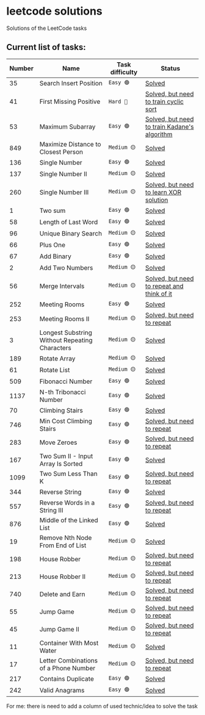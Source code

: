 # leetcode solutions
Solutions of the LeetCode tasks

## Current list of tasks:


| Number        | Name          | Task difficulty    | Status        |
| ------------- | ------------- | ------------- | ------------- |
| 35            | Search Insert Position | ```Easy 🟢``` |[Solved](solutions/Task_35.ipynb)|
| 41            | First Missing Positive | ```Hard 🔴``` |[Solved, but need to train cyclic sort](solutions/Task_41.ipynb)|
| 53            | Maximum Subarray | ```Easy 🟢``` |[Solved, but need to train Kadane's algorithm](solutions/Task_53.ipynb)|
| 849           | Maximize Distance to Closest Person | ```Medium 🟡``` |[Solved](solutions/Task_849.ipynb)|
| 136           | Single Number | ```Easy 🟢``` |[Solved](solutions/Task_136.ipynb)|
| 137           | Single Number II | ```Medium 🟡``` |[Solved](solutions/Task_137.ipynb)|
| 260           | Single Number III | ```Medium 🟡``` |[Solved, but need to learn XOR solution](solutions/Task_260.ipynb)|
| 1             | Two sum | ```Easy 🟢``` |[Solved](solutions/Task_1.ipynb)|
| 58            | Length of Last Word | ```Easy 🟢``` |[Solved](solutions/Task_58.ipynb)|
| 96            | Unique Binary Search | ```Medium 🟡``` |[Solved](solutions/Task_96.ipynb)|
| 66            | Plus One | ```Easy 🟢``` |[Solved](solutions/Task_66.ipynb)|
| 67            | Add Binary | ```Easy 🟢``` |[Solved](solutions/Task_67.ipynb)|
| 2             | Add Two Numbers | ```Medium 🟡``` |[Solved](solutions/Task_2.ipynb)|
| 56            | Merge Intervals | ```Medium 🟡``` |[Solved, but need to repeat and think of it](solutions/Task_56.ipynb)|
| 252           | Meeting Rooms | ```Easy 🟢``` |[Solved](solutions/Task_252.ipynb)|
| 253           | Meeting Rooms II | ```Medium 🟡``` | [Solved, but need to repeat](solutions/Task_253.ipynb)|
| 3             | Longest Substring Without Repeating Characters | ```Medium 🟡``` |[Solved](solutions/Task_3.ipynb)|
| 189           | Rotate Array | ```Medium 🟡``` |[Solved](solutions/Task_189.ipynb)|
| 61            | Rotate List  | ```Medium 🟡``` |[Solved](solutions/Task_61.ipynb)|
| 509           | Fibonacci Number | ```Easy 🟢``` |[Solved](solutions/Task_509.ipynb)|
| 1137          | N-th Tribonacci Number | ```Easy 🟢``` |[Solved](solutions/Task_1137.ipynb)|
| 70            | Climbing Stairs | ```Easy 🟢``` |[Solved](solutions/Task_70.ipynb)|
| 746           | Min Cost Climbing Stairs | ```Easy 🟢``` |[Solved, but need to repeat](solutions/Task_746.ipynb)|
| 283           | Move Zeroes | ```Easy 🟢``` |[Solved, but need to repeat](solutions/Task_283.ipynb)|
| 167           | Two Sum II - Input Array Is Sorted | ```Easy 🟢``` |[Solved](solutions/Task_167.ipynb)|
| 1099          | Two Sum Less Than K | ```Easy 🟢``` |[Solved, but need to repeat](solutions/Task_1099.ipynb)|
| 344           | Reverse String | ```Easy 🟢``` |[Solved](solutions/Task_344.ipynb)|
| 557           | Reverse Words in a String III | ```Easy 🟢``` |[Solved, but need to repeat](solutions/Task_557.ipynb)|
| 876           | Middle of the Linked List | ```Easy 🟢``` |[Solved](solutions/Task_876.ipynb)|
| 19            | Remove Nth Node From End of List | ```Medium 🟡``` |[Solved](solutions/Task_19.ipynb)|
| 198           | House Robber | ```Medium 🟡``` |[Solved, but need to repeat](solutions/Task_198.ipynb)|
| 213           | House Robber II | ```Medium 🟡``` |[Solved, but need to repeat](solutions/Task_213.ipynb)|
| 740           | Delete and Earn | ```Medium 🟡``` |[Solved, but need to repeat](solutions/Task_740.ipynb)|
| 55            | Jump Game | ```Medium 🟡``` |[Solved, but need to repeat](solutions/Task_55.ipynb)|
| 45            | Jump Game II | ```Medium 🟡``` |[Solved, but need to repeat](solutions/Task_45.ipynb)|
| 11            | Container With Most Water | ```Medium 🟡``` |[Solved](solutions/Task_11.ipynb)|
| 17            | Letter Combinations of a Phone Number | ```Medium 🟡``` |[Solved, but need to repeat](solutions/Task_17.ipynb)|
| 217           | Contains Duplicate | ```Easy 🟢``` |[Solved](solutions/Task_217.ipynb)|
| 242           | Valid Anagrams | ```Easy 🟢``` |[Solved](solutions/Task_242.ipynb)|

For me: there is need to add a column of used technic/idea to solve the task




